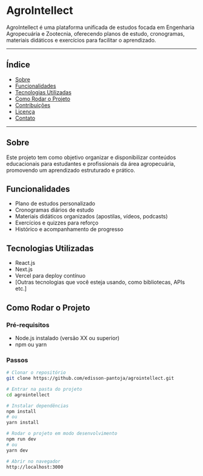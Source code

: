 # AgroIntellect

AgroIntellect é uma plataforma unificada de estudos focada em Engenharia Agropecuária e Zootecnia, oferecendo planos de estudo, cronogramas, materiais didáticos e exercícios para facilitar o aprendizado.

---

## Índice

- [Sobre](#sobre)
- [Funcionalidades](#funcionalidades)
- [Tecnologias Utilizadas](#tecnologias-utilizadas)
- [Como Rodar o Projeto](#como-rodar-o-projeto)
- [Contribuições](#contribuições)
- [Licença](#licença)
- [Contato](#contato)

---

## Sobre

Este projeto tem como objetivo organizar e disponibilizar conteúdos educacionais para estudantes e profissionais da área agropecuária, promovendo um aprendizado estruturado e prático.

## Funcionalidades

- Plano de estudos personalizado
- Cronogramas diários de estudo
- Materiais didáticos organizados (apostilas, vídeos, podcasts)
- Exercícios e quizzes para reforço
- Histórico e acompanhamento de progresso

## Tecnologias Utilizadas

- React.js
- Next.js
- Vercel para deploy contínuo
- [Outras tecnologias que você esteja usando, como bibliotecas, APIs etc.]

## Como Rodar o Projeto

### Pré-requisitos

- Node.js instalado (versão XX ou superior)
- npm ou yarn

### Passos

```bash
# Clonar o repositório
git clone https://github.com/edisson-pantoja/agrointellect.git

# Entrar na pasta do projeto
cd agrointellect

# Instalar dependências
npm install
# ou
yarn install

# Rodar o projeto em modo desenvolvimento
npm run dev
# ou
yarn dev

# Abrir no navegador
http://localhost:3000
